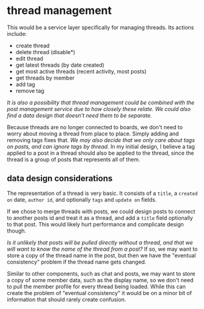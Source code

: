 
# thread management

This would be a service layer specifically for managing threads.  Its actions include:

- create thread
- delete thread (disable*)
- edit thread
- get latest threads (by date created)
- get most active threads (recent activity, most posts)
- get threads by member
- add tag
- remove tag

_It is also a possibility that thread management could be combined with the post management service due to how closely these relate.  We could also find a data design that doesn't need them to be separate._

Because threads are no longer connected to boards, we don't need to worry about moving a thread from place to place.  Simply adding and removing tags fixes that.  _We may also decide that we only care about tags on posts, and can ignore tags by thread._  In my initial design, I believe a tag applied to a post in a thread should also be applied to the thread, since the thread is a group of posts that represents all of them.


## data design considerations

The representation of a thread is very basic.  It consists of a `title`, a `created on` date, `author id`, and optionally `tags` and `update on` fields.

If we chose to merge threads with posts, we could design posts to connect to another posts id and treat it as a thread, and add a `title` field optionally to that post.  This would likely hurt performance and complicate design though.

_Is it unlikely that posts will be pulled directly without a thread, and that we will want to know the name of the thread from a post?_  If so, we may want to store a copy of the thread name in the post, but then we have the "eventual consistency" problem if the thread name gets changed.

Similar to other components, such as chat and posts, we may want to store a copy of some member data, such as the display name, so we don't need to pull the member profile for every thread being loaded.  While this can create the problem of "eventual consistency" it would be on a minor bit of information that should rarely create confusion.
